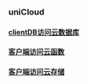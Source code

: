 ### uniCloud 


#### [clientDB访问云数据库](https://uniapp.dcloud.net.cn/uniCloud/hellodb)
#### [客户端访问云函数](https://uniapp.dcloud.net.cn/uniCloud/cf-functions)
#### [客户端访问云存储](https://uniapp.dcloud.net.cn/uniCloud/storage)
